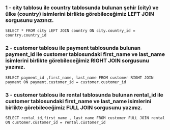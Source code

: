 ### 1 - city tablosu ile country tablosunda bulunan şehir (city) ve ülke (country) isimlerini birlikte görebileceğimiz LEFT JOIN sorgusunu yazınız.

`SELECT * FROM city
LEFT JOIN country
ON city.country_id = country.country_id`

### 2 - customer tablosu ile payment tablosunda bulunan payment_id ile customer tablosundaki first_name ve last_name isimlerini birlikte görebileceğimiz RIGHT JOIN sorgusunu yazınız.


`SELECT payment_id ,first_name, last_name FROM customer
RIGHT JOIN payment
ON payment.customer_id = customer.customer_id`

### 3 - customer tablosu ile rental tablosunda bulunan rental_id ile customer tablosundaki first_name ve last_name isimlerini birlikte görebileceğimiz FULL JOIN sorgusunu yazınız.

`SELECT rental_id,first_name , last_name FROM customer FULL JOIN rental ON customer.customer_id = rental.customer_id`

